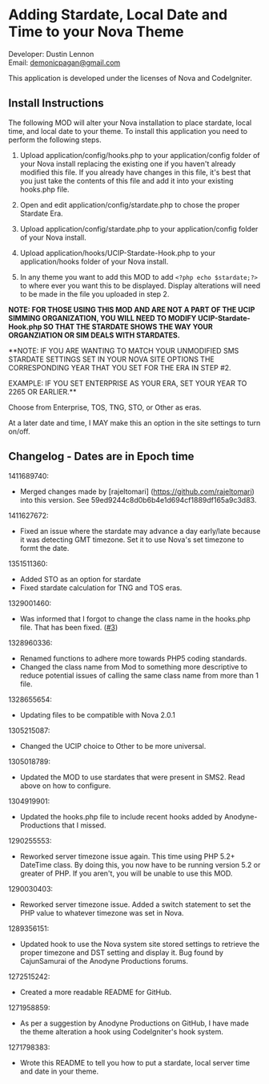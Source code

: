 Adding Stardate, Local Date and Time to your Nova Theme
=======================================================
Developer: Dustin Lennon<br />
Email: <demonicpagan@gmail.com>

This application is developed under the licenses of Nova and CodeIgniter.

Install Instructions
--------------------
The following MOD will alter your Nova installation to place stardate, local time, and local date to your theme.
To install this application you need to perform the following steps.

1. Upload application/config/hooks.php to your application/config folder of your Nova install replacing 
the existing one if you haven't already modified this file. If you already have changes in this file, it's best 
that you just take the contents of this file and add it into your existing hooks.php file.

2. Open and edit application/config/stardate.php to chose the proper Stardate Era.

3. Upload application/config/stardate.php to your application/config folder of your Nova install.

4. Upload application/hooks/UCIP-Stardate-Hook.php to your application/hooks folder of your Nova install.

5. In any theme you want to add this MOD to add `<?php echo $stardate;?>` to where ever you want this to be displayed.
Display alterations will need to be made in the file you uploaded in step 2.

**NOTE: FOR THOSE USING THIS MOD AND ARE NOT A PART OF THE UCIP SIMMING ORGANIZATION, YOU WILL NEED TO MODIFY UCIP-Stardate-Hook.php
SO THAT THE STARDATE SHOWS THE WAY YOUR ORGANZIATION OR SIM DEALS WITH STARDATES.**

**NOTE: IF YOU ARE WANTING TO MATCH YOUR UNMODIFIED SMS STARDATE SETTINGS SET IN YOUR NOVA SITE OPTIONS THE CORRESPONDING YEAR THAT YOU
SET FOR THE ERA IN STEP #2.

EXAMPLE: IF YOU SET ENTERPRISE AS YOUR ERA, SET YOUR YEAR TO 2265 OR EARLIER.**

Choose from Enterprise, TOS, TNG, STO, or Other as eras.

At a later date and time, I MAY make this an option in the site settings to turn on/off.

Changelog - Dates are in Epoch time
-----------------------------------
1411689740:

*	Merged changes made by [rajeltomari] (https://github.com/rajeltomari) into this version. See 59ed9244c8d0b6b4e1d694cf1889df165a9c3d83.

1411627672:

*	Fixed an issue where the stardate may advance a day early/late because it was detecting GMT timezone. Set it to use Nova's set timezone to formt the date.

1351511360:

*	Added STO as an option for stardate
*	Fixed stardate calculation for TNG and TOS eras.

1329001460:

*	Was informed that I forgot to change the class name in the hooks.php file. That has been fixed. ([#3](https://github.com/demonicpagan/Nova-UCIP-Stardate--Date--Time/issues/3))

1328960336:

*	Renamed functions to adhere more towards PHP5 coding standards.
*	Changed the class name from Mod to something more descriptive to reduce potential issues of calling the same class name from more than 1 file.

1328655654:

*	Updating files to be compatible with Nova 2.0.1

1305215087:

*	Changed the UCIP choice to Other to be more universal.

1305018789:

*	Updated the MOD to use stardates that were present in SMS2. Read above on how to configure.

1304919901:

*	Updated the hooks.php file to include recent hooks added by Anodyne-Productions that I missed.

1290255553:

*	Reworked server timezone issue again. This time using PHP 5.2+ DateTime class. By doing this, you now have to be running version 5.2 or greater of PHP. If you aren't, you will be unable to use this MOD.

1290030403:

*	Reworked server timezone issue. Added a switch statement to set the PHP value to whatever timezone was set in Nova.

1289356151:

*	Updated hook to use the Nova system site stored settings to retrieve the proper timezone and DST setting and display it.
Bug found by CajunSamurai of the Anodyne Productions forums.


1272515242:

*	Created a more readable README for GitHub.

1271958859:

*	As per a suggestion by Anodyne Productions on GitHub, I have made the theme alteration a hook using
CodeIgniter's hook system.

1271798383:

*	Wrote this README to tell you how to put a stardate, local server time and date in your theme.